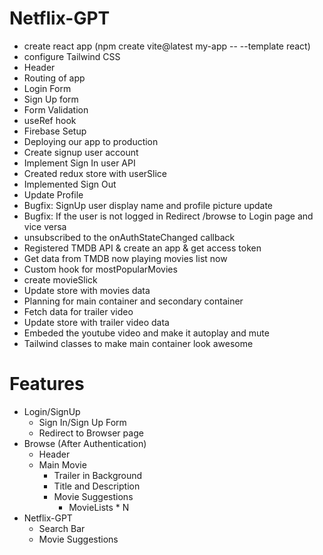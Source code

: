 # Netflix-GPT
 - create react app (npm create vite@latest my-app -- --template react)
 - configure Tailwind CSS
 - Header
 - Routing of app
 - Login Form
 - Sign Up form
 - Form Validation
 - useRef hook
 - Firebase Setup
 - Deploying our app to production
 - Create signup user account
 - Implement Sign In user API
 - Created redux store with userSlice
 - Implemented Sign Out
 - Update Profile
 - Bugfix: SignUp user display name and profile picture update
 - Bugfix: If the user is not logged in Redirect /browse to Login page and vice versa
 - unsubscribed to the onAuthStateChanged callback
 - Registered TMDB API & create an app & get access token
 - Get data from TMDB now playing movies list now
 - Custom hook for mostPopularMovies
 - create movieSlick
 - Update store with movies data
 - Planning for main container and secondary container
 - Fetch data for trailer video
 - Update store with trailer video data
 - Embeded the youtube video and make it autoplay and mute
 - Tailwind classes to make main container look awesome






 # Features
  - Login/SignUp
    - Sign In/Sign Up Form
    - Redirect to Browser page
  - Browse (After Authentication)
    - Header
    - Main Movie
        - Trailer in Background
        - Title and Description
        - Movie Suggestions
            - MovieLists * N
  - Netflix-GPT
    - Search Bar
    - Movie Suggestions